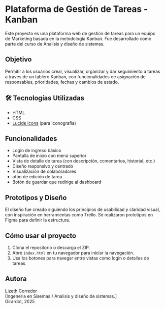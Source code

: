 # Plataforma de Gestión de Tareas - Kanban

Este proyecto es una plataforma web de gestión de tareas para un equipo de Marketing basada en la metodología Kanban. Fue desarrollado como parte del curso de Analisis y diseño de sistemas.

## Objetivo

Permitir a los usuarios crear, visualizar, organizar y dar seguimiento a tareas a través de un tablero Kanban, con funcionalidades de asignación de responsables, prioridades, fechas y cambios de estado.

## 🛠️ Tecnologías Utilizadas

- HTML
- CSS
- [Lucide Icons](https://lucide.dev/) (para iconografía)

## Funcionalidades

- Login de ingreso básico
- Pantalla de inicio con menú superior
- Vista de detalle de tarea (con descripción, comentarios, historial, etc.)
- Diseño responsivo y centrado
- Visualización de colaboradores
- otón de edición de tarea
- Botón de guardar que redirige al dashboard

## Prototipos y Diseño

El diseño fue creado siguiendo los principios de usabilidad y claridad visual, con inspiración en herramientas como Trello. Se realizaron prototipos en Figma para definir la estructura.

## Cómo usar el proyecto

1. Clona el repositorio o descarga el ZIP.
2. Abre `index.html` en tu navegador para iniciar la navegación.
3. Usa los botones para navegar entre vistas como login o detalles de tareas.

## Autora

Lizeth Corredor  
[Ingeneria en Sisemas / Analisis y diseño de sistemas.]  
Girardot, 2025
